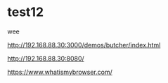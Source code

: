 # test12
wee

http://192.168.88.30:3000/demos/butcher/index.html

http://192.168.88.30:8080/


https://www.whatismybrowser.com/
